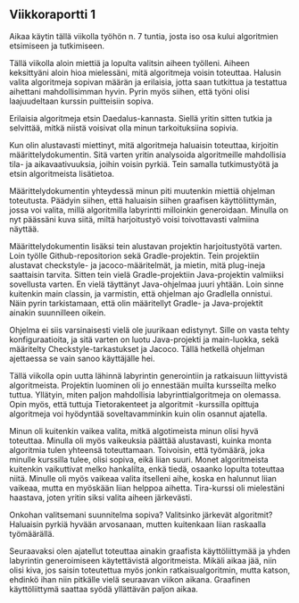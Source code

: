 ## Viikkoraportti 1

Aikaa käytin tällä viikolla työhön n. 7 tuntia, josta iso osa kului algoritmien etsimiseen ja tutkimiseen.

Tällä viikolla aloin miettiä ja lopulta valitsin aiheen työlleni. Aiheen keksittyäni aloin hioa mielessäni, mitä algoritmeja voisin toteuttaa. Halusin valita algoritmeja sopivan määrän ja erilaisia, jotta saan tutkittua ja testattua aihettani mahdollisimman hyvin. Pyrin myös siihen, että työni olisi laajuudeltaan kurssin puitteisiin sopiva.

Erilaisia algoritmeja etsin Daedalus-kannasta. Siellä yritin sitten tutkia ja selvittää, mitkä niistä voisivat olla minun tarkoituksiina sopivia.

Kun olin alustavasti miettinyt, mitä algoritmeja haluaisin toteuttaa, kirjoitin määrittelydokumentin. Sitä varten yritin analysoida algoritmeille mahdollisia tila- ja aikavaativuuksia, joihin voisin pyrkiä. Tein samalla tutkimustyötä ja etsin algoritmeista lisätietoa.

Määrittelydokumentin yhteydessä minun piti muutenkin miettiä ohjelman toteutusta. Päädyin siihen, että haluaisin siihen graafisen käyttöliittymän, jossa voi valita, millä algoritmilla labyrintti milloinkin generoidaan. Minulla on nyt päässäni kuva siitä, miltä harjoitustyö voisi toivottavasti valmiina näyttää.

Määrittelydokumentin lisäksi tein alustavan projektin harjoitustyötä varten. Loin työlle Github-repositorion sekä Gradle-projektin. Tein projektiin alustavat checkstyle- ja jacoco-määritelmät, ja mietin, mitä plug-ineja saattaisin tarvita. Sitten tein vielä Gradle-projektiin Java-projektin valmiiksi sovellusta varten. En vielä täyttänyt Java-ohjelmaa juuri yhtään. Loin sinne kuitenkin main classin, ja varmistin, että ohjelman ajo Gradlella onnistui. Näin pyrin tarkistamaan, että olin määritellyt Gradle- ja Java-projektit ainakin suunnilleen oikein.

Ohjelma ei siis varsinaisesti vielä ole juurikaan edistynyt. Sille on vasta tehty konfiguraatioita, ja sitä varten on luotu Java-projekti ja main-luokka, sekä määritelty Checkstyle-tarkastukset ja Jacoco. Tällä hetkellä ohjelman ajettaessa se vain sanoo käyttäjälle hei.

Tällä viikolla opin uutta lähinnä labyrintin generointiin ja ratkaisuun liittyvistä algoritmeista. Projektin luominen oli jo ennestään muilta kursseilta melko tuttua. Yllätyin, miten paljon mahdollisia labyrinttialgoritmeja on olemassa. Opin myös, että tuttuja Tietorakenteet ja algoritmit -kurssilla opittuja algoritmeja voi hyödyntää soveltavamminkin kuin olin osannut ajatella.

Minun oli kuitenkin vaikea valita, mitkä algotimeista minun olisi hyvä toteuttaa. Minulla oli myös vaikeuksia päättää alustavasti, kuinka monta algoritmia tulen yhteensä toteuttamaan. Toivoisin, että työmäärä, joka minulle kurssilla tulee, olisi sopiva, eikä liian suuri. Monet algoritmeista kuitenkin vaikuttivat melko hankalilta, enkä tiedä, osaanko lopulta toteuttaa niitä. Minulle oli myös vaikeaa valita itselleni aihe, koska en halunnut liian vaikeaa, mutta en myöskään liian helppoa aihetta. Tira-kurssi oli mielestäni haastava, joten yritin siksi valita aiheen järkevästi.

Onkohan valitsemani suunnitelma sopiva? Valitsinko järkevät algoritmit? Haluaisin pyrkiä hyvään arvosanaan, mutten kuitenkaan liian raskaalla työmäärällä.

Seuraavaksi olen ajatellut toteuttaa ainakin graafista käyttöliittymää ja yhden labyrintin generoimiseen käytettävistä algoritmeista. Mikäli aikaa jää, niin olisi kiva, jos saisin toteutettua myös jonkin ratkaisualgoritmin, mutta katson, ehdinkö ihan niin pitkälle vielä seuraavan viikon aikana. Graafinen käyttöliittymä saattaa syödä yllättävän paljon aikaa.
